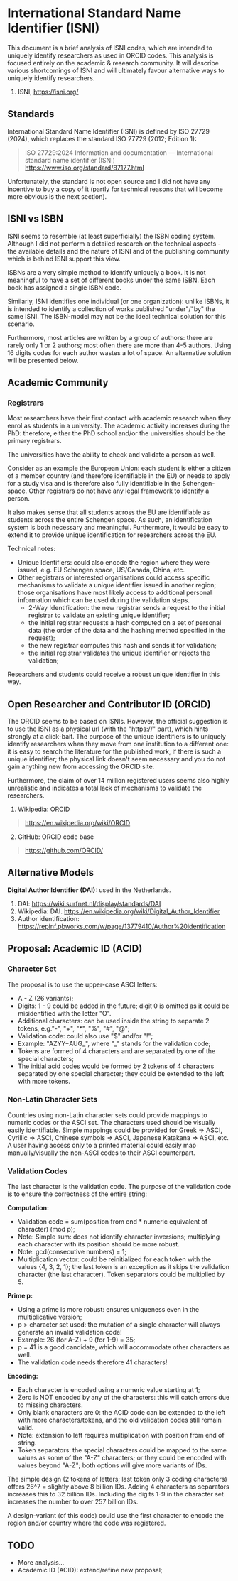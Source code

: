 
# International Standard Name Identifier (ISNI)

This document is a brief analysis of ISNI codes, which are intended to uniquely identify researchers as used in ORCID codes. This analysis is focused entirely on the academic & research community. It will describe various shortcomings of ISNI and will ultimately favour alternative ways to uniquely identify researchers.


1. ISNI, https://isni.org/


## Standards

International Standard Name Identifier (ISNI) is defined by ISO 27729 (2024), which replaces the standard ISO 27729 (2012; Edition 1):
> ISO 27729:2024 Information and documentation —
> International standard name identifier (ISNI)
> https://www.iso.org/standard/87177.html

Unfortunately, the standard is not open source and I did not have any incentive to buy a copy of it (partly for technical reasons that will become more obvious is the next section).


## ISNI vs ISBN

ISNI seems to resemble (at least superficially) the ISBN coding system. Although I did not perform a detailed research on the technical aspects - the available details and the nature of ISNI and of the publishing community which is behind ISNI support this view.

ISBNs are a very simple method to identify uniquely a book. It is not meaningful to have a set of different books under the same ISBN. Each book has assigned a single ISBN code.

Similarly, ISNI identifies one individual (or one organization): unlike ISBNs, it is intended to identify a collection of works published "under"/"by" the same ISNI. The ISBN-model may not be the ideal technical solution for this scenario.

Furthermore, most articles are written by a group of authors: there are rarely only 1 or 2 authors; most often there are more than 4-5 authors. Using 16 digits codes for each author wastes a lot of space. An alternative solution will be presented below.


## Academic Community

### Registrars

Most researchers have their first contact with academic research when they enrol as students in a university. The academic activity increases during the PhD: therefore, either the PhD school and/or the universities should be the primary registrars.

The universities have the ability to check and validate a person as well.

Consider as an example the European Union: each student is either a citizen of a member country (and therefore identifiable in the EU) or needs to apply for a study visa and is therefore also fully identifiable in the Schengen-space. Other registrars do not have any legal framework to identify a person.

It also makes sense that all students across the EU are identifiable as students across the entire Schengen space. As such, an identification system is both necessary and meaningful. Furthermore, it would be easy to extend it to provide unique identification for researchers across the EU.

Technical notes:
- Unique Identifiers: could also encode the region where they were issued, e.g. EU Schengen space, US/Canada, China, etc.
- Other registrars or interested organisations could access specific mechanisms to validate a unique identifier issued in another region; those organisations have most likely access to additional personal information which can be used during the validation steps.
  - 2-Way Identification: the new registrar sends a request to the initial registrar to validate an existing unique identifier;
  - the initial registrar requests a hash computed on a set of personal data (the order of the data and the hashing method specified in the request);
  - the new registrar computes this hash and sends it for validation;
  - the initial registrar validates the unique identifier or rejects the validation;

Researchers and students could receive a robust unique identifier in this way.


## Open Researcher and Contributor ID (ORCID)

The ORCID seems to be based on ISNIs. However, the official suggestion is to use the ISNI as a physical url (with the "https://" part), which hints strongly at a click-bait. The purpose of the unique identifiers is to uniquely identify researchers when they move from one institution to a different one: it is easy to search the literature for the published work, if there is such a unique identifier; the physical link doesn't seem necessary and you do not gain anything new from accessing the ORCID site.

Furthermore, the claim of over 14 million registered users seems also highly unrealistic and indicates a total lack of mechanisms to validate the researchers.

1. Wikipedia: ORCID
> https://en.wikipedia.org/wiki/ORCID
2. GitHub: ORCID code base
> https://github.com/ORCID/


## Alternative Models

**Digital Author Identifier (DAI):** used in the Netherlands.
1. DAI: https://wiki.surfnet.nl/display/standards/DAI
2. Wikipedia: DAI. https://en.wikipedia.org/wiki/Digital_Author_Identifier
3. Author identification: https://repinf.pbworks.com/w/page/13779410/Author%20identification


## Proposal: Academic ID (ACID)

### Character Set

The proposal is to use the upper-case ASCI letters:
- A - Z (26 variants);
- Digits: 1 - 9 could be added in the future; digit 0 is omitted as it could be misidentified with the letter "O".
- Additional characters: can be used inside the string to separate 2 tokens, e.g."-", "+", "\*", "%", "#", "@";
- Validation code: could also use "$" and/or "!";
- Example: "AZYY+AUG_", where "_" stands for the validation code;
- Tokens are formed of 4 characters and are separated by one of the special characters;
- The initial acid codes would be formed by 2 tokens of 4 characters separated by one special character; they could be extended to the left with more tokens.


### Non-Latin Character Sets

Countries using non-Latin character sets could provide mappings to numeric codes or the ASCI set. The characters used should be visually easily identifiable. Simple mappings could be provided for Greek => ASCI, Cyrillic => ASCI, Chinese symbols => ASCI, Japanese Katakana => ASCI, etc. A user having access only to a printed material could easily map manually/visually the non-ASCI codes to their ASCI counterpart.


### Validation Codes

The last character is the validation code. The purpose of the validation code is to ensure the correctness of the entire string:

**Computation:**
- Validation code = sum(position from end \* numeric equivalent of character) (mod p);
- Note: Simple sum: does not identify character inversions; multiplying each character with its position should be more robust.
- Note: gcd(consecutive numbers) = 1;
- Multiplication vector: could be reinitialized for each token with the values {4, 3, 2, 1}; the last token is an exception as it skips the validation character (the last character). Token separators could be multiplied by 5.

**Prime p:**
- Using a prime is more robust: ensures uniqueness even in the multiplicative version;
- p > character set used: the mutation of a single character will always generate an invalid validation code!
- Example: 26 (for A-Z) + 9 (for 1-9) = 35;
- p = 41 is a good candidate, which will accommodate other characters as well.
- The validation code needs therefore 41 characters!

**Encoding:**
- Each character is encoded using a numeric value starting at 1;
- Zero is NOT encoded by any of the characters: this will catch errors due to missing characters.
- Only blank characters are 0: the ACID code can be extended to the left with more characters/tokens, and the old validation codes still remain valid.
- Note: extension to left requires multiplication with position from end of string.
- Token separators: the special characters could be mapped to the same values as some of the "A-Z" characters; or they could be encoded with values beyond "A-Z"; both options will give more variants of IDs.

The simple design (2 tokens of letters; last token only 3 coding characters) offers 26^7 = slightly above 8 billion IDs. Adding 4 characters as separators increases this to 32 billion IDs. Including the digits 1-9 in the character set increases the number to over 257 billion IDs.

A design-variant (of this code) could use the first character to encode the region and/or country where the code was registered.


## TODO

- More analysis...
- Academic ID (ACID): extend/refine new proposal;

